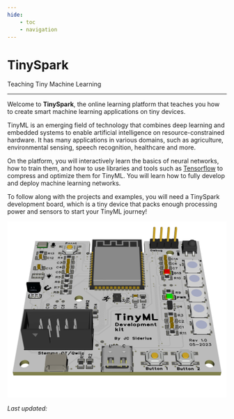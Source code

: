 ```yaml
---
hide: 
    - toc
    - navigation
---
```


<style> .md-footer__inner:not([hidden]) { display: none } </style>
<!-- <style> .md-footer__link--prev:not([hidden]) { display: none } </style> -->
<!-- <style> .md-footer__link--next:not([hidden]) { display: none } </style> -->

# TinySpark

 Teaching Tiny Machine Learning

---

Welcome to **TinySpark**, the online learning platform that teaches you how to create smart machine learning applications on tiny devices. 

TinyML is an emerging field of technology that combines deep learning and embedded systems to enable artificial intelligence on resource-constrained hardware. It has many applications in various domains, such as agriculture, environmental sensing, speech recognition, healthcare and more.

On the platform, you will interactively learn the basics of neural networks, how to train them, and how to use libraries and tools such as [Tensorflow] to compress and optimize them for TinyML. You will learn how to fully develop and deploy machine learning networks.

To follow along with the projects and examples, you will need a TinySpark development board, which is a tiny device that packs enough processing power and sensors to start your TinyML journey!

![TinyML development baord](assets/images/devboard.png)

<!-- sources -->
[Tensorflow]: https://www.tensorflow.org/overview

<script>fetch("https://api.github.com/repos/j-siderius/TinySpark/commits?per_page=1").then((e=>e.json())).then((e=>{datetime=new Date(e[0].commit.author.date),document.getElementById("lastupdate").innerHTML=datetime.toLocaleString("en-GB",{timeZone:"CET"})}));</script>
<i>Last updated: <span id=lastupdate></span></i>